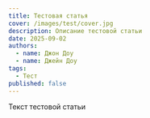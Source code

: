 ```yaml
---
title: Тестовая статья
cover: /images/test/cover.jpg
description: Описание тестовой статьи
date: 2025-09-02
authors:
  - name: Джон Доу
  - name: Джейн Доу
tags:
  - Тест
published: false
---
```


Текст тестовой статьи
